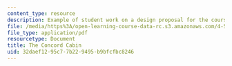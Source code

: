 ```yaml
---
content_type: resource
description: Example of student work on a design proposal for the course project.
file: /media/https%3A/open-learning-course-data-rc.s3.amazonaws.com/4-500-introduction-to-design-computing-fall-2008/32daef1295c77b229495b9bfcfbc8246_assn1_2.pdf
file_type: application/pdf
resourcetype: Document
title: The Concord Cabin
uid: 32daef12-95c7-7b22-9495-b9bfcfbc8246
---
```

